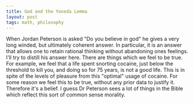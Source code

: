```yaml
---
title: God and the Yoneda Lemma
layout: post
tags: math, philosophy
---
```


When Jordan Peterson is asked "Do you believe in god" he gives a very long winded, but ultimately coherent answer. In particular, it is an answer that allows one to retain rational thinking without abandoning ones feelings. I'll try to distill his answer here.  There are things which we feel to be true.  For example, we feel that a life spent snorting cocaine, just below the threshold to kill you, and doing so for 75 years, is not a good life.  This is in spite of the levels of pleasure from this "optimal" usage of cocaine.  For some reason we feel this to be true, without any prior data to justify it. Therefore it's a belief.  I guess Dr Peterson sees a lot of things in the Bible which reflect this sort of common sense morality.
